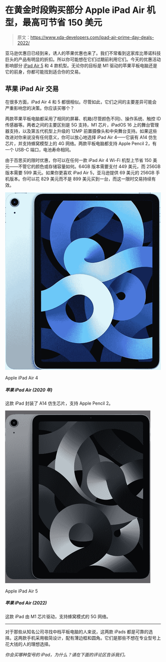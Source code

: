 # 在黄金时段购买部分 Apple iPad Air 机型，最高可节省 150 美元

> 原文：<https://www.xda-developers.com/ipad-air-prime-day-deals-2022/>

亚马逊优惠日已经到来，诱人的苹果优惠也来了。我们不常看到这家库比蒂诺科技巨头的产品有明显的折扣。所以你可能想在它们过期前利用它们。今天的优惠活动影响部分 [iPad Air 5](https://www.xda-developers.com/apple-ipad-air-5-review/) 和 4 款机型。无论你的目标是 M1 驱动的苹果平板电脑还是它的前身，你都可能找到适合你的交易。

## 苹果 iPad Air 交易

在很多方面，iPad Air 4 和 5 都很相似。尽管如此，它们之间的主要差异可能会严重影响您的决策。你应该买哪个？

两款苹果平板电脑都采用了相同的屏幕、机箱(尽管颜色不同)、操作系统、触控 ID 传感器等。两者之间的主要区别是 5G 支持，M1 芯片，iPadOS 16 上的舞台管理器支持，以及第五代机型上升级的 12MP 前置摄像头和中央舞台支持。如果这些改进对你来说没有任何意义，你可以放心地选择 iPad Air 4——它装有 A14 仿生芯片，并支持蜂窝模型上的 4G 网络。两款平板电脑都支持 Apple Pencil 2，有一个 USB-C 端口，电池寿命相同。

由于百思买的限时优惠，你可以在任何一款 iPad Air 4 Wi-Fi 机型上节省 150 美元——不管它的颜色或存储容量如何。64GB 版本需要支付 449 美元，而 256GB 版本需要 599 美元。如果你更喜欢 iPad Air 5，亚马逊提供 69 美元的 256GB 手机版本。你可以花 829 美元而不是 899 美元买到一台，而这一限时交易持续有效。

 <picture>![This iPad packs the A14 Bionic chip and supports the Apple Pencil 2.](img/5ccba71f33119e707c9b08543e7e797e.png)</picture> 

Apple iPad Air 4

##### 苹果 iPad Air (2020 年)

这款 iPad 封装了 A14 仿生芯片，支持 Apple Pencil 2。

 <picture>![The iPad Air 5 offers the mighty M1 chip, Apple Pencil 2 compatibility, and iPadOS 16 support.](img/248f48af76002f10ee45fc51c1fd7ec6.png)</picture> 

Apple iPad Air 5

##### 苹果 iPad Air (2022)

这款 iPad 由 M1 芯片驱动，支持蜂窝模式的 5G 网络。

* * *

对于那些从知名公司寻找中档平板电脑的人来说，这两款 iPads 都是可靠的选择。这两款手机采用极简设计，配有薄边框和圆角。它们是那些不想在专业型号上花大钱的人的理想选择。

*你会买哪种型号的 iPad，为什么？请在下面的评论区告诉我们。*